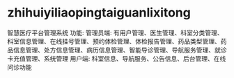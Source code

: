 # zhihuiyiliaopingtaiguanlixitong
智慧医疗平台管理系统 功能: 管理员端: 有用户管理、医生管理、科室分类管理、科室信息管理、在线挂号管理、预约体检管理、体检报告管理、药品类型管理、药品信息管理、处方信息管理、病历信息管理、智能导诊管理、导航服务管理、就诊卡充值管理、系统管理 用户端: 科室信息、导航服务、公告信息、后台管理、在线问诊功能
